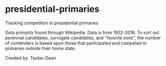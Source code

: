 # presidential-primaries
Tracking competition in presidential primaries

Data primarily found through Wikipedia. Data is from 1932-2016. To sort out perennial candidates, surrogate candidates, and "favorite sons", the number of contenders is based upon those that participated and competed in primaries outside their home state.

Created by: Tucker Dean
